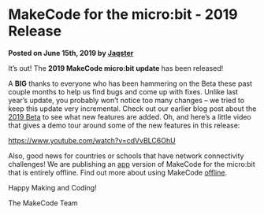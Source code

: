 # MakeCode for the micro:bit - 2019 Release

**Posted on June 15th, 2019 by [Jaqster](https://github.com/jaqster)**

It’s out! The **2019 MakeCode micro:bit update** has been released!

A **BIG** thanks to everyone who has been hammering on the Beta these past couple months to help us find bugs and come up with fixes. Unlike last year’s update, you probably won’t notice too many changes – we tried to keep this update very incremental. Check out our earlier blog post about the [2019 Beta](https://makecode.com/blog/microbit/2019-beta) to see what new features are added. Oh, and here’s a little video that gives a demo tour around some of the new features in this release:
 
https://www.youtube.com/watch?v=cdVvBLC6OhU
<br/>

Also, good news for countries or schools that have network connectivity challenges! We are publishing an [app](https://makecode.microbit.org/offline) version of MakeCode for the micro:bit that is entirely offline. Find out more about using MakeCode [offline](https://makecode.microbit.org/offline).

Happy Making and Coding!
<br/>

The MakeCode Team

